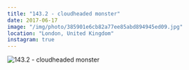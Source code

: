 ```yaml
---
title: "143.2 - cloudheaded monster"
date: 2017-06-17
image: "/img/photo/385901e6cb82a77ee85abd894945ed09.jpg"
location: "London, United Kingdom"
instagram: true
---
```


![143.2 - cloudheaded monster](/img/photo/385901e6cb82a77ee85abd894945ed09.jpg)
